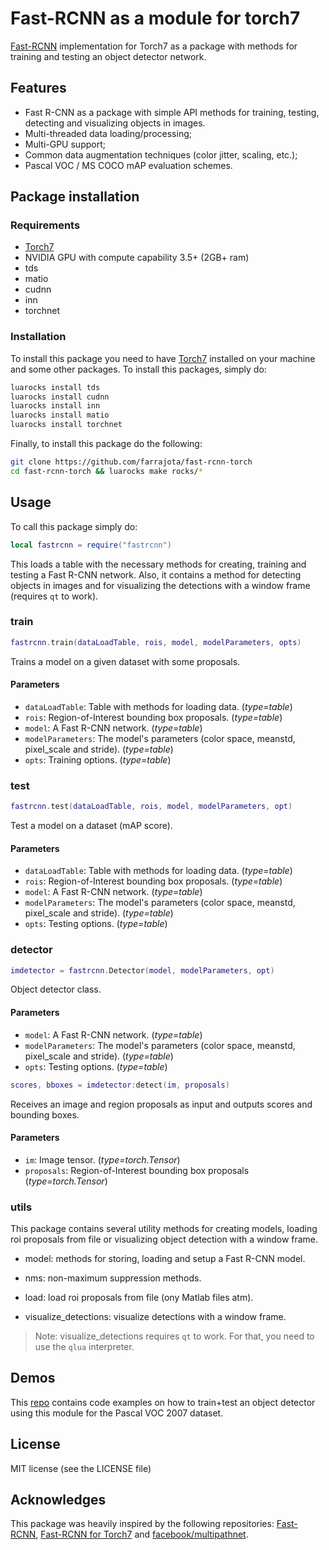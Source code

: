 # Fast-RCNN as a module for torch7

[Fast-RCNN](https://github.com/rbgirshick/fast-rcnn) implementation for Torch7 as a package with methods for training and testing an object detector network.


## Features

- Fast R-CNN as a package with simple API methods for training, testing, detecting and visualizing objects in images.
- Multi-threaded data loading/processing;
- Multi-GPU support;
- Common data augmentation techniques (color jitter, scaling, etc.);
- Pascal VOC / MS COCO mAP evaluation schemes.


## Package installation

### Requirements

- [Torch7](http://torch.ch/docs/getting-started.html)
- NVIDIA GPU with compute capability 3.5+ (2GB+ ram)
- tds
- matio
- cudnn
- inn
- torchnet


### Installation

To install this package you need to have [Torch7](http://torch.ch/docs/getting-started.html) installed on your machine and some other packages. To install this packages, simply do:

```bash
luarocks install tds
luarocks install cudnn
luarocks install inn
luarocks install matio
luarocks install torchnet
```

Finally, to install this package do the following:

```bash
git clone https://github.com/farrajota/fast-rcnn-torch
cd fast-rcnn-torch && luarocks make rocks/*
```


## Usage

To call this package simply do:

```lua
local fastrcnn = require("fastrcnn")
```

This loads a table with the necessary methods for creating, training and testing a Fast R-CNN network. Also, it contains a method for detecting objects in images and for visualizing the detections with a window frame (requires `qt` to work).


<a name="train"></a>
### train ###

```lua
fastrcnn.train(dataLoadTable, rois, model, modelParameters, opts)
```

Trains a model on a given dataset with some proposals.

#### Parameters

- `dataLoadTable`: Table with methods for loading data. (*type=table*)
- `rois`: Region-of-Interest bounding box proposals. (*type=table*)
- `model`: A Fast R-CNN network. (*type=table*)
- `modelParameters`: The model's parameters (color space, meanstd, pixel_scale and stride). (*type=table*)
- `opts`: Training options. (*type=table*)


<a name="test"></a>
### test ###

```lua
fastrcnn.test(dataLoadTable, rois, model, modelParameters, opt)
```

Test a model on a dataset (mAP score).

#### Parameters

- `dataLoadTable`: Table with methods for loading data. (*type=table*)
- `rois`: Region-of-Interest bounding box proposals. (*type=table*)
- `model`: A Fast R-CNN network. (*type=table*)
- `modelParameters`: The model's parameters (color space, meanstd, pixel_scale and stride). (*type=table*)
- `opts`: Testing options. (*type=table*)


<a name="detector"></a>
### detector ###

```lua
imdetector = fastrcnn.Detector(model, modelParameters, opt)
```

Object detector class.

#### Parameters

- `model`: A Fast R-CNN network. (*type=table*)
- `modelParameters`: The model's parameters (color space, meanstd, pixel_scale and stride). (*type=table*)
- `opts`: Testing options. (*type=table*)

```lua
scores, bboxes = imdetector:detect(im, proposals)
```

Receives an image and region proposals as input and outputs scores and bounding boxes.

#### Parameters

- `im`: Image tensor. (*type=torch.Tensor*)
- `proposals`: Region-of-Interest bounding box proposals (*type=torch.Tensor*)


<a name="utils"></a>
### utils ###

This package contains several utility methods for creating models, loading roi proposals from file or visualizing object detection with a window frame.

- model: methods for storing, loading and setup a Fast R-CNN model.

- nms: non-maximum suppression methods.

- load: load roi proposals from file (ony Matlab files atm).

- visualize_detections: visualize detections with a window frame.

> Note: visualize_detections requires `qt` to work. For that, you need to use the `qlua` interpreter.


## Demos

This [repo](https://github.com/farrajota/fast-rcnn-examples) contains code examples on how to train+test an object detector using this module for the Pascal VOC 2007 dataset.


## License

MIT license (see the LICENSE file)


## Acknowledges

This package was heavily inspired by the following repositories: [Fast-RCNN](https://github.com/rbgirshick/fast-rcnn), [Fast-RCNN for Torch7](https://github.com/mahyarnajibi/fast-rcnn-torch) and [facebook/multipathnet](https://github.com/facebookresearch/multipathnet).
